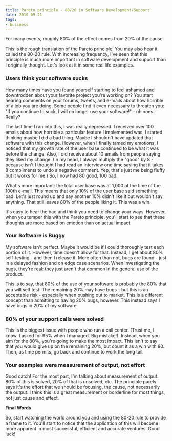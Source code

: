 ```yaml
---
title: Pareto principle - 80/20 in Software Development/Support
date: 2010-09-21
tags:
- business
---
```

For many events, roughly 80% of the effect comes from 20% of the cause.

<!--more-->

This is the rough translation of the Pareto principle.  You may also hear it called the 80-20 rule.  With increasing frequency, I've seen that this principle is much more important in software development and support than I originally thought.  Let's look at it in some real life examples.

### Users think your software sucks

How many times have you found yourself starting to feel ashamed and downtrodden about your favorite project you're working on?  You start hearing comments on your forums, tweets, and e-mails about how horrible of a job you are doing.  Some people find it even necessary to threaten you: "If you continue to suck, I will no longer use your software!" - oh noes.  Really?

The last time I ran into this, I was really depressed.  I received over 100 emails about how horrible a particular feature I implemented was.  I started thinking maybe I did a bad thing.  Maybe I shouldn't have updated that software with this change.  However, when I finally tamed my emotions, I noticed that my growth rate of the user base continued to be what it was before the change.  Also, I did receive about 10 emails from people saying they liked my change.  (In my head, I always multiply the "good" by 8 - because isn't I thought I had read an interview one time saying that it takes 8 compliments to undo a negative comment.  Yep, that's just me being fluffy but it works for me.)  So, I now had 80 good, 100 bad.

What's more important: the total user base was at 1,000 at the time of the 100th e-mail.  This means that only 10% of the user base said something bad.  Let's just round up and say another 10% didn't like it but wouldn't say anything.  That still leaves 80% of the people liking it.  This was a win.

It's easy to hear the bad and think you need to change your ways.  However, when you temper this with the Pareto principle, you'll start to see that these thoughts are more based on emotion than on actual impact.

### Your Software is Buggy

My software isn't perfect.  Maybe it would be if I could thoroughly test each portion of it.  However, time doesn't allow for that.  Instead, I get about 80% self-testing - and then I release it.  More often than not, bugs are found - just in a delayed fashion and on edge case scenarios.  When investigating the bugs, they're real: they just aren't that common in the general use of the product.

This is to say, that 80% of the use of your software is probably the 80% that you will self test.  The remaining 20% may have bugs - but this is an acceptable risk - especially when pushing out to market.  This is a different concept than admitting to having 20% bugs, however.  This instead says I have bugs in 20% of my software.

### 80% of your support calls were solved

This is the biggest issue with people who run a call center.  (Trust me, I know.  I asked for 95% when I managed.  Big mistake!).  Instead, when you aim for the 80%, you're going to make the most impact.  This isn't to say that you would give up on the remaining 20%, but count it as a win with 80.  Then, as time permits, go back and continue to work the long tail.

### Your examples were measurement of output, not effort

Good catch!  For the most part, I'm talking about measurement of output.  80% of this is solved, 20% of that is unsolved, etc.  The principle purely says it's the effort that we should be focusing, the cause, not necessarily the output.  I think this is a great measurement or borderline for most things, not just cause and effect.

**Final Words**

So, start watching the world around you and using the 80-20 rule to provide a frame to it.  You'll start to notice that the application of this will become more apparent in most successful, efficient and accurate ventures.  Good luck!
